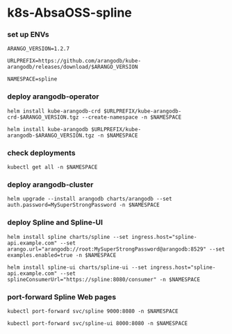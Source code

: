 # k8s-AbsaOSS-spline

### set up ENVs

    ARANGO_VERSION=1.2.7

    URLPREFIX=https://github.com/arangodb/kube-arangodb/releases/download/$ARANGO_VERSION

    NAMESPACE=spline

### deploy arangodb-operator

    helm install kube-arangodb-crd $URLPREFIX/kube-arangodb-crd-$ARANGO_VERSION.tgz --create-namespace -n $NAMESPACE

    helm install kube-arangodb $URLPREFIX/kube-arangodb-$ARANGO_VERSION.tgz -n $NAMESPACE

### check deployments

    kubectl get all -n $NAMESPACE

### deploy arangodb-cluster

    helm upgrade --install arangodb charts/arangodb --set auth.password=MySuperStrongPassword -n $NAMESPACE

### deploy Spline and Spline-UI

    helm install spline charts/spline --set ingress.host="spline-api.example.com" --set arango.url="arangodb://root:MySuperStrongPassword@arangodb:8529" --set examples.enabled=true -n $NAMESPACE

    helm install spline-ui charts/spline-ui --set ingress.host="spline-api.example.com" --set splineConsumerUrl="https://spline:8080/consumer" -n $NAMESPACE


### port-forward Spline Web pages

    kubectl port-forward svc/spline 9000:8080 -n $NAMESPACE

    kubectl port-forward svc/spline-ui 8000:8080 -n $NAMESPACE